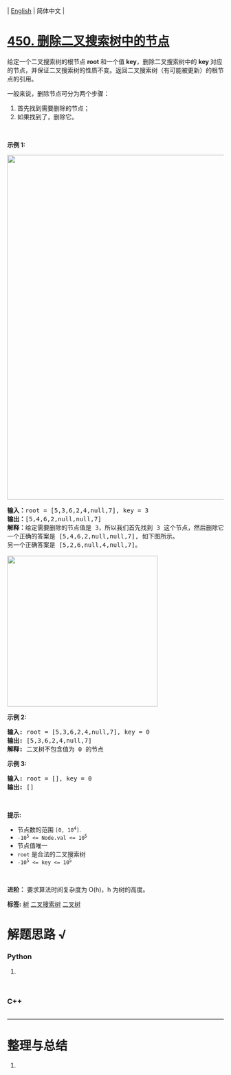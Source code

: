 | [English](README_EN.md) | 简体中文 |

# [450. 删除二叉搜索树中的节点](https://leetcode.cn/problems/delete-node-in-a-bst)
<p>给定一个二叉搜索树的根节点 <strong>root </strong>和一个值 <strong>key</strong>，删除二叉搜索树中的&nbsp;<strong>key&nbsp;</strong>对应的节点，并保证二叉搜索树的性质不变。返回二叉搜索树（有可能被更新）的根节点的引用。</p>

<p>一般来说，删除节点可分为两个步骤：</p>

<ol>
	<li>首先找到需要删除的节点；</li>
	<li>如果找到了，删除它。</li>
</ol>

<p>&nbsp;</p>

<p><strong>示例 1:</strong></p>

<p><img src="https://assets.leetcode.com/uploads/2020/09/04/del_node_1.jpg" style="width: 800px;" /></p>

<pre>
<strong>输入：</strong>root = [5,3,6,2,4,null,7], key = 3
<strong>输出：</strong>[5,4,6,2,null,null,7]
<strong>解释：</strong>给定需要删除的节点值是 3，所以我们首先找到 3 这个节点，然后删除它。
一个正确的答案是 [5,4,6,2,null,null,7], 如下图所示。
另一个正确答案是 [5,2,6,null,4,null,7]。

<img src="https://assets.leetcode.com/uploads/2020/09/04/del_node_supp.jpg" style="width: 350px;" />
</pre>

<p><strong>示例 2:</strong></p>

<pre>
<strong>输入:</strong> root = [5,3,6,2,4,null,7], key = 0
<strong>输出:</strong> [5,3,6,2,4,null,7]
<strong>解释:</strong> 二叉树不包含值为 0 的节点
</pre>

<p><strong>示例 3:</strong></p>

<pre>
<strong>输入:</strong> root = [], key = 0
<strong>输出:</strong> []</pre>

<p>&nbsp;</p>

<p><strong>提示:</strong></p>

<ul>
	<li>节点数的范围&nbsp;<code>[0, 10<sup>4</sup>]</code>.</li>
	<li><code>-10<sup>5</sup>&nbsp;&lt;= Node.val &lt;= 10<sup>5</sup></code></li>
	<li>节点值唯一</li>
	<li><code>root</code>&nbsp;是合法的二叉搜索树</li>
	<li><code>-10<sup>5</sup>&nbsp;&lt;= key &lt;= 10<sup>5</sup></code></li>
</ul>

<p>&nbsp;</p>

<p><strong>进阶：</strong> 要求算法时间复杂度为&nbsp;O(h)，h 为树的高度。</p>

**标签:**  [树](https://leetcode.cn/tag/tree) [二叉搜索树](https://leetcode.cn/tag/binary-search-tree) [二叉树](https://leetcode.cn/tag/binary-tree) 
# 解题思路 √

### Python

1. 

```python

```


```python

```

### C++

```cpp

```

---



# 整理与总结

1. 
